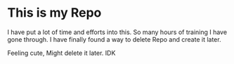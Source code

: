 # This is my Repo
I have put a lot of time and efforts into this.
So many hours of training I have gone through.
I have finally found a way to delete Repo and create it later.

Feeling cute, Might delete it later. IDK
